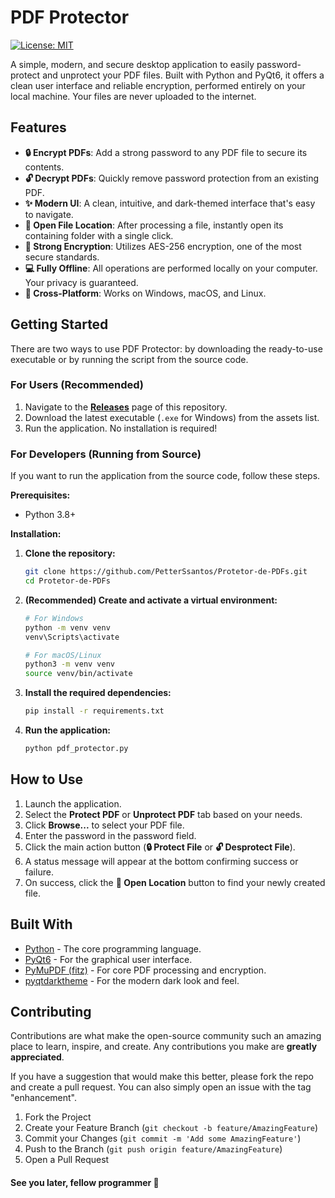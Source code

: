 # PDF Protector

[![License: MIT](https://img.shields.io/badge/License-MIT-yellow.svg)](https://opensource.org/licenses/MIT)

A simple, modern, and secure desktop application to easily password-protect and unprotect your PDF files. Built with Python and PyQt6, it offers a clean user interface and reliable encryption, performed entirely on your local machine. Your files are never uploaded to the internet.


## Features

-   **🔒 Encrypt PDFs**: Add a strong password to any PDF file to secure its contents.
-   **🔓 Decrypt PDFs**: Quickly remove password protection from an existing PDF.
-   **✨ Modern UI**: A clean, intuitive, and dark-themed interface that's easy to navigate.
-   **📂 Open File Location**: After processing a file, instantly open its containing folder with a single click.
-   **🔐 Strong Encryption**: Utilizes AES-256 encryption, one of the most secure standards.
-   **💻 Fully Offline**: All operations are performed locally on your computer. Your privacy is guaranteed.
-   **🚀 Cross-Platform**: Works on Windows, macOS, and Linux.

## Getting Started

There are two ways to use PDF Protector: by downloading the ready-to-use executable or by running the script from the source code.

### For Users (Recommended)

1.  Navigate to the [**Releases**](https://github.com/your-username/your-repository-name/releases) page of this repository.
2.  Download the latest executable (`.exe` for Windows) from the assets list.
3.  Run the application. No installation is required!

### For Developers (Running from Source)

If you want to run the application from the source code, follow these steps.

**Prerequisites:**
-   Python 3.8+

**Installation:**

1.  **Clone the repository:**
    ```sh
    git clone https://github.com/PetterSsantos/Protetor-de-PDFs.git
    cd Protetor-de-PDFs
    ```

2.  **(Recommended) Create and activate a virtual environment:**
    ```sh
    # For Windows
    python -m venv venv
    venv\Scripts\activate

    # For macOS/Linux
    python3 -m venv venv
    source venv/bin/activate
    ```

3.  **Install the required dependencies:**
    ```sh
    pip install -r requirements.txt
    ```

4.  **Run the application:**
    ```sh
    python pdf_protector.py
    ```

## How to Use

1.  Launch the application.
2.  Select the **Protect PDF** or **Unprotect PDF** tab based on your needs.
3.  Click **Browse...** to select your PDF file.
4.  Enter the password in the password field.
5.  Click the main action button (**🔒 Protect File** or **🔓 Desprotect File**).
6.  A status message will appear at the bottom confirming success or failure.
7.  On success, click the **📂 Open Location** button to find your newly created file.

## Built With

-   [Python](https://www.python.org/) - The core programming language.
-   [PyQt6](https://riverbankcomputing.com/software/pyqt/) - For the graphical user interface.
-   [PyMuPDF (fitz)](https://pymupdf.readthedocs.io/) - For core PDF processing and encryption.
-   [pyqtdarktheme](https://pypi.org/project/pyqtdarktheme/) - For the modern dark look and feel.

## Contributing

Contributions are what make the open-source community such an amazing place to learn, inspire, and create. Any contributions you make are **greatly appreciated**.

If you have a suggestion that would make this better, please fork the repo and create a pull request. You can also simply open an issue with the tag "enhancement".

1.  Fork the Project
2.  Create your Feature Branch (`git checkout -b feature/AmazingFeature`)
3.  Commit your Changes (`git commit -m 'Add some AmazingFeature'`)
4.  Push to the Branch (`git push origin feature/AmazingFeature`)
5.  Open a Pull Request

#### See you later, fellow programmer 👋